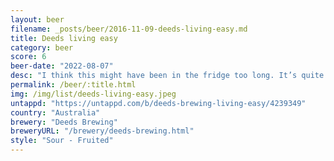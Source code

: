 ```yaml
---
layout: beer
filename: _posts/beer/2016-11-09-deeds-living-easy.md
title: Deeds living easy
category: beer
score: 6
beer-date: "2022-08-07"
desc: "I think this might have been in the fridge too long. It’s quite yeasty and sour. Reminds me a bit of Cantillon with that slight mustiness. Not getting any peach or lime"
permalink: /beer/:title.html
img: /img/list/deeds-living-easy.jpeg
untappd: "https://untappd.com/b/deeds-brewing-living-easy/4239349"
country: "Australia"
brewery: "Deeds Brewing"
breweryURL: "/brewery/deeds-brewing.html"
style: "Sour - Fruited"
---
```

